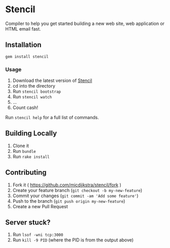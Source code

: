 # Stencil

Compiler to help you get started building a new web site, web application or HTML email fast.

## Installation

```
gem install stencil
```

### Usage

1. Download the latest version of [Stencil](https://github.com/micdijkstra/stencil)
2. cd into the directory
3. Run `stencil bootstrap`
4. Run `stencil watch`
5. …
6. Count cash!

Run `stencil help` for a full list of commands.

## Building Locally

1. Clone it
2. Run `bundle`
3. Run `rake install`

## Contributing

1. Fork it ( https://github.com/micdijkstra/stencil/fork )
2. Create your feature branch (`git checkout -b my-new-feature`)
3. Commit your changes (`git commit -am 'Add some feature'`)
4. Push to the branch (`git push origin my-new-feature`)
5. Create a new Pull Request

## Server stuck?

1. Run `lsof -wni tcp:3000`
2. Run `kill -9 PID` (where the PID is from the output above)
